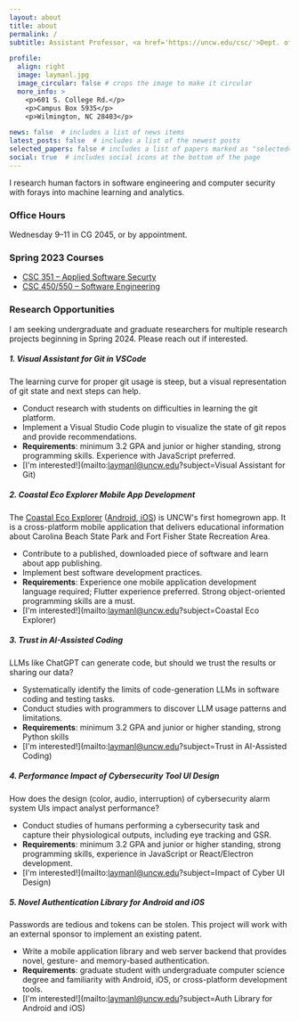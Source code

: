 ```yaml
---
layout: about
title: about
permalink: /
subtitle: Assistant Professor, <a href='https://uncw.edu/csc/'>Dept. of Computer Science</a>, <a href="https://www.uncw.edu/">UNCW</a>. 

profile:
  align: right
  image: laymanl.jpg
  image_circular: false # crops the image to make it circular
  more_info: >
    <p>601 S. College Rd.</p>
    <p>Campus Box 5935</p>
    <p>Wilmington, NC 28403</p>

news: false  # includes a list of news items
latest_posts: false  # includes a list of the newest posts
selected_papers: false # includes a list of papers marked as "selected={true}"
social: true  # includes social icons at the bottom of the page
---
```


I research human factors in software engineering and computer security with forays into machine learning and analytics.

<!-- # Teaching -->

### Office Hours
Wednesday 9&ndash;11 in CG 2045, or by appointment.

### Spring 2023 Courses
- [CSC 351 &ndash; Applied Software Securty](https://uncw.instructure.com/courses/63301)
- [CSC 450/550 &ndash; Software Engineering](https://uncw.instructure.com/courses/67153")


<!-- 
### Previous
- CSC 231 &ndash; Introduction to Data Structures
- CSC 242 &ndash; Computer Organization
- CSC 315 &ndash; Mobile Applications Development
- CSC 475/591 &ndash; Engineering Secure Software -->

### Research Opportunities
I am seeking undergraduate and graduate researchers for multiple research projects beginning in Spring 2024. Please reach out if interested.

##### 1. Visual Assistant for Git in VSCode
The learning curve for proper git usage is steep, but a visual representation of git state and next steps can help. 
- Conduct research with students on difficulties in learning the git platform.
- Implement a Visual Studio Code plugin to visualize the state of git repos and provide recommendations.
- **Requirements**: minimum 3.2 GPA and junior or higher standing, strong programming skills. Experience with JavaScript preferred.
- [I'm interested!](mailto:laymanl@uncw.edu?subject=Visual Assistant for Git)

##### 2. Coastal Eco Explorer Mobile App Development
The [Coastal Eco Explorer](https://uncw.edu/academics/colleges/wce/partnerships-centers/coastal-eco-explorer/) ([Android](https://play.google.com/store/apps/details?id=edu.uncwrf.coastalecoexplorer&hl=en_US&gl=US),[ iOS](https://apps.apple.com/us/app/coastal-eco-explorer/id1500638322)) is UNCW's first homegrown app. It is a cross-platform mobile application that delivers educational information about Carolina Beach State Park and Fort Fisher State Recreation Area.
- Contribute to a published, downloaded piece of software and learn about app publishing.
- Implement best software development practices.
- **Requirements**: Experience one mobile application development language required; Flutter experience preferred. Strong object-oriented programming skills are a must.
- [I'm interested!](mailto:laymanl@uncw.edu?subject=Coastal Eco Explorer)

##### 3. Trust in AI-Assisted Coding
LLMs like ChatGPT can generate code, but should we trust the results or sharing our data?
- Systematically identify the limits of code-generation LLMs in software coding and testing tasks.
- Conduct studies with programmers to discover LLM usage patterns and limitations.
- **Requirements**: minimum 3.2 GPA and junior or higher standing, strong Python skills 
- [I'm interested!](mailto:laymanl@uncw.edu?subject=Trust in AI-Assisted Coding)

##### 4. Performance Impact of Cybersecurity Tool UI Design
How does the design (color, audio, interruption) of cybersecurity alarm system UIs impact analyst performance?
- Conduct studies of humans performing a cybersecurity task and capture their physiological outputs, including eye tracking and GSR.
- **Requirements**: minimum 3.2 GPA and junior or higher standing, strong programming skills, experience in JavaScript or React/Electron development.
- [I'm interested!](mailto:laymanl@uncw.edu?subject=Impact of Cyber UI Design)


##### 5. Novel Authentication Library for Android and iOS
Passwords are tedious and tokens can be stolen. This project will work with an external sponsor to implement an existing patent.
- Write a mobile application library and web server backend that provides novel, gesture- and memory-based authentication.
- **Requirements**: graduate student with undergraduate computer science degree and familiarity with Android, iOS, or cross-platform development tools.
- [I'm interested!](mailto:laymanl@uncw.edu?subject=Auth Library for Android and iOS)
